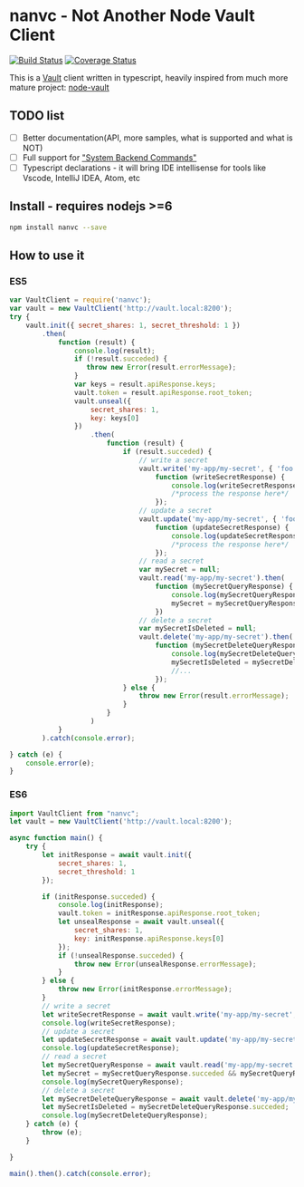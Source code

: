 # nanvc - Not Another Node Vault Client
[![Build Status](https://travis-ci.org/zailic/nanvc.svg?branch=master)](https://travis-ci.org/zailic/nanvc)
[![Coverage Status](https://coveralls.io/repos/github/zailic/nanvc/badge.svg?branch=master)](https://coveralls.io/github/zailic/nanvc?branch=master)

This is a [Vault](https://www.vaultproject.io/) client written in typescript, heavily inspired from much more mature
project: [node-vault](https://github.com/kr1sp1n/node-vault)

## TODO list
- [ ] Better documentation(API, more samples, what is supported and what is NOT)
- [ ] Full support for ["System Backend Commands"](https://www.vaultproject.io/api/system/index.html)
- [ ] Typescript declarations - it will bring IDE intellisense for tools like Vscode, IntelliJ IDEA, Atom, etc

## Install - requires nodejs >=6
``` bash
npm install nanvc --save
```
## How to use it

### ES5
```javascript
var VaultClient = require('nanvc');
var vault = new VaultClient('http://vault.local:8200');
try {
    vault.init({ secret_shares: 1, secret_threshold: 1 })
        .then(
            function (result) {
                console.log(result);
                if (!result.succeded) {
                   throw new Error(result.errorMessage);
                }
                var keys = result.apiResponse.keys;
                vault.token = result.apiResponse.root_token;
                vault.unseal({
                    secret_shares: 1,
                    key: keys[0]
                })
                    .then(
                        function (result) {
                            if (result.succeded) {
                                // write a secret
                                vault.write('my-app/my-secret', { 'foo': 'my-password' }).then(
                                    function (writeSecretResponse) {
                                        console.log(writeSecretResponse);
                                        /*process the response here*/
                                    });
                                // update a secret
                                vault.update('my-app/my-secret', { 'foo': 'my-password-updated' }).then(
                                    function (updateSecretResponse) {
                                        console.log(updateSecretResponse);
                                        /*process the response here*/
                                    });
                                // read a secret
                                var mySecret = null;
                                vault.read('my-app/my-secret').then(
                                    function (mySecretQueryResponse) {
                                        console.log(mySecretQueryResponse);
                                        mySecret = mySecretQueryResponse.succceded && mySecretQueryResponse.apiResponse.data.foo;
                                    })
                                // delete a secret
                                var mySecretIsDeleted = null;
                                vault.delete('my-app/my-secret').then(
                                    function (mySecretDeleteQueryResponse) {
                                        console.log(mySecretDeleteQueryResponse);
                                        mySecretIsDeleted = mySecretDeleteQueryResponse.succeded;
                                        //...
                                    });
                            } else {
                                throw new Error(result.errorMessage);
                            }
                        }
                    )
            }
        ).catch(console.error);

} catch (e) {
    console.error(e);
}
```
### ES6
```javascript
import VaultClient from "nanvc";
let vault = new VaultClient('http://vault.local:8200');

async function main() {
    try {
        let initResponse = await vault.init({
            secret_shares: 1,
            secret_threshold: 1
        });

        if (initResponse.succeded) {
            console.log(initResponse);
            vault.token = initResponse.apiResponse.root_token;
            let unsealResponse = await vault.unseal({
                secret_shares: 1,
                key: initResponse.apiResponse.keys[0]
            });
            if (!unsealResponse.succeded) {
                throw new Error(unsealResponse.errorMessage);
            }
        } else {
            throw new Error(initResponse.errorMessage);
        }
        // write a secret
        let writeSecretResponse = await vault.write('my-app/my-secret', { 'foo': 'my-password' });
        console.log(writeSecretResponse);
        // update a secret
        let updateSecretResponse = await vault.update('my-app/my-secret', { 'foo': 'my-updated-password' });
        console.log(updateSecretResponse);
        // read a secret
        let mySecretQueryResponse = await vault.read('my-app/my-secret');
        let mySecret = mySecretQueryResponse.succeded && mySecretQueryResponse.apiResponse.data.foo;
        console.log(mySecretQueryResponse);
        // delete a secret
        let mySecretDeleteQueryResponse = await vault.delete('my-app/my-secret');
        let mySecretIsDeleted = mySecretDeleteQueryResponse.succeded;
        console.log(mySecretDeleteQueryResponse);
    } catch (e) {
        throw (e);
    }

}

main().then().catch(console.error);

```
